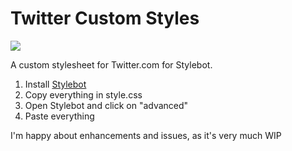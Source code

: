 # Twitter Custom Styles

![](https://d13yacurqjgara.cloudfront.net/users/13314/screenshots/2573297/attachments/511045/feed.png)

A custom stylesheet for Twitter.com for Stylebot.

1. Install [Stylebot](https://chrome.google.com/webstore/detail/stylebot/oiaejidbmkiecgbjeifoejpgmdaleoha)
2. Copy everything in style.css
3. Open Stylebot and click on "advanced"
4. Paste everything

I'm happy about enhancements and issues, as it's very much WIP
